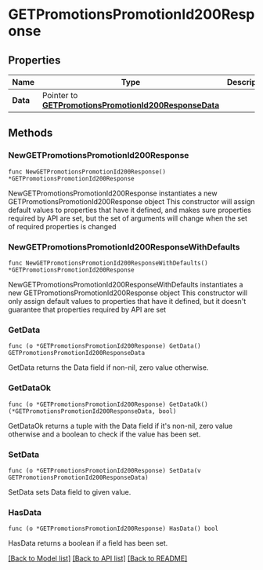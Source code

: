 # GETPromotionsPromotionId200Response

## Properties

Name | Type | Description | Notes
------------ | ------------- | ------------- | -------------
**Data** | Pointer to [**GETPromotionsPromotionId200ResponseData**](GETPromotionsPromotionId200ResponseData.md) |  | [optional] 

## Methods

### NewGETPromotionsPromotionId200Response

`func NewGETPromotionsPromotionId200Response() *GETPromotionsPromotionId200Response`

NewGETPromotionsPromotionId200Response instantiates a new GETPromotionsPromotionId200Response object
This constructor will assign default values to properties that have it defined,
and makes sure properties required by API are set, but the set of arguments
will change when the set of required properties is changed

### NewGETPromotionsPromotionId200ResponseWithDefaults

`func NewGETPromotionsPromotionId200ResponseWithDefaults() *GETPromotionsPromotionId200Response`

NewGETPromotionsPromotionId200ResponseWithDefaults instantiates a new GETPromotionsPromotionId200Response object
This constructor will only assign default values to properties that have it defined,
but it doesn't guarantee that properties required by API are set

### GetData

`func (o *GETPromotionsPromotionId200Response) GetData() GETPromotionsPromotionId200ResponseData`

GetData returns the Data field if non-nil, zero value otherwise.

### GetDataOk

`func (o *GETPromotionsPromotionId200Response) GetDataOk() (*GETPromotionsPromotionId200ResponseData, bool)`

GetDataOk returns a tuple with the Data field if it's non-nil, zero value otherwise
and a boolean to check if the value has been set.

### SetData

`func (o *GETPromotionsPromotionId200Response) SetData(v GETPromotionsPromotionId200ResponseData)`

SetData sets Data field to given value.

### HasData

`func (o *GETPromotionsPromotionId200Response) HasData() bool`

HasData returns a boolean if a field has been set.


[[Back to Model list]](../README.md#documentation-for-models) [[Back to API list]](../README.md#documentation-for-api-endpoints) [[Back to README]](../README.md)


